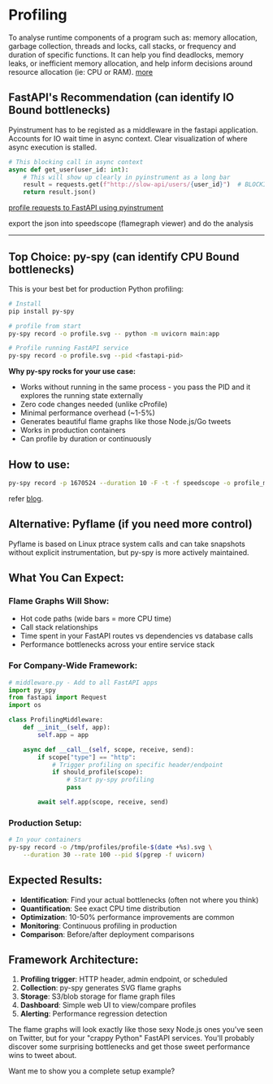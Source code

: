 # Profiling

To analyse runtime components of a program such as: memory allocation, garbage collection, threads and locks, call stacks, or frequency and duration of specific functions.
It can help you find deadlocks, memory leaks, or inefficient memory allocation, and help inform decisions around resource allocation (ie: CPU or RAM).
[more](https://microsoft.github.io/code-with-engineering-playbook/observability/profiling/)

## FastAPI's Recommendation (can identify IO Bound bottlenecks)

Pyinstrument has to be registed as a middleware in the fastapi application. Accounts for IO wait time in async context. Clear visualization of where async execution is stalled.

```py
# This blocking call in async context
async def get_user(user_id: int):
    # This will show up clearly in pyinstrument as a long bar
    result = requests.get(f"http://slow-api/users/{user_id}")  # BLOCKING!
    return result.json()
```

[profile requests to FastAPI using pyinstrument](https://blog.balthazar-rouberol.com/how-to-profile-a-fastapi-asynchronous-request)

export the json into speedscope (flamegraph viewer) and do the analysis

---

## **Top Choice: py-spy** (can identify CPU Bound bottlenecks)

This is your best bet for production Python profiling:

```sh
# Install
pip install py-spy

# profile from start
py-spy record -o profile.svg -- python -m uvicorn main:app

# Profile running FastAPI service
py-spy record -o profile.svg --pid <fastapi-pid>
```

**Why py-spy rocks for your use case:**

- Works without running in the same process - you pass the PID and it explores the running state externally
- Zero code changes needed (unlike cProfile)
- Minimal performance overhead (~1-5%)
- Generates beautiful flame graphs like those Node.js/Go tweets
- Works in production containers
- Can profile by duration or continuously

## How to use:

```sh
py-spy record -p 1670524 --duration 10 -F -t -f speedscope -o profile_monitoring
```

refer [blog](https://codilime.com/blog/spying-on-python-with-py-spy/).

## **Alternative: Pyflame** (if you need more control)

Pyflame is based on Linux ptrace system calls and can take snapshots without explicit instrumentation, but py-spy is more actively maintained.

## **What You Can Expect:**

### **Flame Graphs Will Show:**

- Hot code paths (wide bars = more CPU time)
- Call stack relationships
- Time spent in your FastAPI routes vs dependencies vs database calls
- Performance bottlenecks across your entire service stack

### **For Company-Wide Framework:**

```python
# middleware.py - Add to all FastAPI apps
import py_spy
from fastapi import Request
import os

class ProfilingMiddleware:
    def __init__(self, app):
        self.app = app

    async def __call__(self, scope, receive, send):
        if scope["type"] == "http":
            # Trigger profiling on specific header/endpoint
            if should_profile(scope):
                # Start py-spy profiling
                pass

        await self.app(scope, receive, send)
```

### **Production Setup:**

```bash
# In your containers
py-spy record -o /tmp/profiles/profile-$(date +%s).svg \
    --duration 30 --rate 100 --pid $(pgrep -f uvicorn)
```

## **Expected Results:**

- **Identification**: Find your actual bottlenecks (often not where you think)
- **Quantification**: See exact CPU time distribution
- **Optimization**: 10-50% performance improvements are common
- **Monitoring**: Continuous profiling in production
- **Comparison**: Before/after deployment comparisons

## **Framework Architecture:**

1. **Profiling trigger**: HTTP header, admin endpoint, or scheduled
2. **Collection**: py-spy generates SVG flame graphs
3. **Storage**: S3/blob storage for flame graph files
4. **Dashboard**: Simple web UI to view/compare profiles
5. **Alerting**: Performance regression detection

The flame graphs will look exactly like those sexy Node.js ones you've seen on Twitter, but for your "crappy Python" FastAPI services. You'll probably discover some surprising bottlenecks and get those sweet performance wins to tweet about.

Want me to show you a complete setup example?
